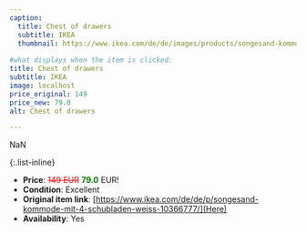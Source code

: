 ```yaml
---
caption:
  title: Chest of drawers
  subtitle: IKEA
  thumbnail: https://www.ikea.com/de/de/images/products/songesand-kommode-mit-4-schubladen-weiss__0552196_pe658953_s5.jpg
  
#what displays when the item is clicked:
title: Chest of drawers
subtitle: IKEA
image: localhost
price_original: 149
price_new: 79.0
alt: Chest of drawers

---
```

NaN

{:.list-inline} 
- **Price**: <span style="color:red"><del>149 EUR</del></span> <span style="color:green">**79.0**</span> EUR!
- **Condition**: Excellent
- **Original item link**: [https://www.ikea.com/de/de/p/songesand-kommode-mit-4-schubladen-weiss-10366777/](Here)
- **Availability**: Yes
